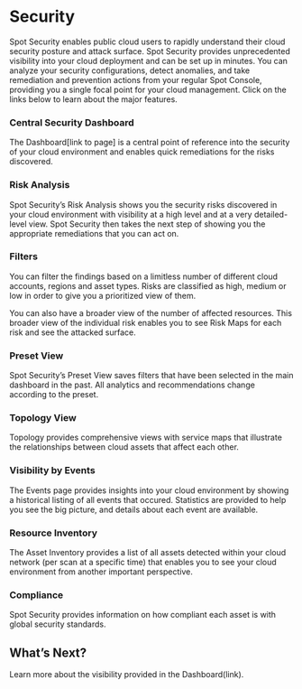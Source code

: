 # Security

Spot Security enables public cloud users to rapidly understand their cloud security posture and attack surface. Spot Security provides unprecedented
visibility into your cloud deployment and can be set up in minutes. You can analyze your security configurations, detect anomalies, and take remediation and prevention actions
from your regular Spot Console, providing you a single focal point for your cloud management. Click on the links below to learn about the major features.

### Central Security Dashboard

The Dashboard[link to page] is a central point of reference into the security of your cloud environment and enables quick remediations for the risks discovered.

### Risk Analysis

Spot Security’s Risk Analysis shows you the security risks discovered in your cloud environment with visibility at a high level and at a very detailed-level view. Spot Security then takes the next step of showing you the appropriate remediations that you can act on.

### Filters

You can filter the findings based on a limitless number of different cloud accounts, regions and asset types. Risks are classified as high, medium or low in order to give you a prioritized view of them.

You can also have a broader view of the number of affected resources. This broader view of the individual risk enables you to see Risk Maps for each risk and see the attacked surface.

### Preset View

Spot Security’s Preset View saves filters that have been selected in the main dashboard in the past. All analytics and recommendations change according to the preset.

### Topology View

Topology provides comprehensive views with service maps that illustrate the relationships between cloud assets that affect each other.

### Visibility by Events

The Events page provides insights into your cloud environment by showing a historical listing of all events that occured. Statistics are provided to help you see the big picture, and details about each event are available.

### Resource Inventory

The Asset Inventory provides a list of all assets detected within your cloud network (per scan at a specific time) that enables you to see your cloud environment from another important perspective.

### Compliance

Spot Security provides information on how compliant each asset is with global security standards.

## What’s Next?

Learn more about the visibility provided in the Dashboard(link).
